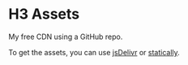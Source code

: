 # H3 Assets

My free CDN using a GitHub repo.

To get the assets, you can use [jsDelivr](https://www.jsdelivr.com/?docs=gh) or [statically](https://statically.io/).
